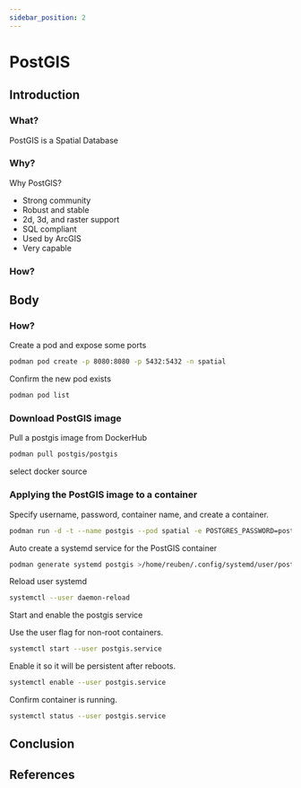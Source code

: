 ```yaml
---
sidebar_position: 2
--- 
```


# PostGIS

## Introduction

### What?

PostGIS is a Spatial Database

### Why?

Why PostGIS?
- Strong community
- Robust and stable
- 2d, 3d, and raster support
- SQL compliant
- Used by ArcGIS
- Very capable

### How?

## Body

### How?

Create a pod and expose some ports

``` bash
podman pod create -p 8080:8080 -p 5432:5432 -n spatial
```

Confirm the new pod exists

``` bash
podman pod list
```

### Download PostGIS image

Pull a postgis image from DockerHub

``` bash
podman pull postgis/postgis
```

select docker source

### Applying the PostGIS image to a container

Specify username, password, container name, and create a container.

``` bash
podman run -d -t --name postgis --pod spatial -e POSTGRES_PASSWORD=postgres -e POSTGRES_USER=postgres postgis/postgis
```

Auto create a systemd service for the PostGIS container

``` bash
podman generate systemd postgis >/home/reuben/.config/systemd/user/postgis.service
```

Reload user systemd

``` bash
systemctl --user daemon-reload
```
Start and enable the postgis service

Use the user flag for non-root containers.

``` bash
systemctl start --user postgis.service
```

Enable it so it will be persistent after reboots.

``` bash
systemctl enable --user postgis.service
```

Confirm container is running.
``` bash
systemctl status --user postgis.service
```

## Conclusion

## References